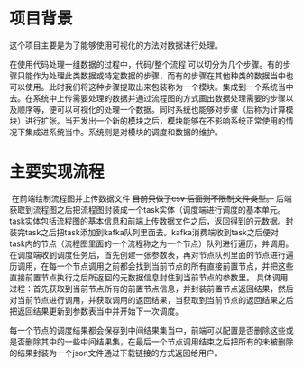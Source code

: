 # 项目背景
<p>这个项目主要是为了能够使用可视化的方法对数据进行处理。

在使用代码处理一组数据的过程中，代码/整个流程 可以切分为几个步骤。有的步骤只能作为处理此类数据或特定数据的步骤，而有的步骤在其他种类的数据当中也可以使用。此时我们将这种步骤提取出来包装称为一个模块。集成到一个系统当中去。在系统中上传需要处理的数据并通过流程图的方式画出数据处理需要的步骤以及顺序等，便可以可视化的处理一个数据。同时系统也能够对步骤（后称为计算模块）进行扩张。当开发出一个新的模块之后，模块能够在不影响系统正常使用的情况下集成进系统当中。系统则是对模块的调度和数据的维护。</p>
# 主要实现流程
<p>​ 在前端绘制流程图并上传数据文件 <del>目前只做了csv 后面则不限制文件类型。</del> 后端获取到流程图之后把流程图封装成一个task实体（调度端进行调度的基本单元。task实体包括流程图的基本信息和前端上传数据文件之后，返回得到的元数据。封装完task之后把task添加到kafka队列里面去。kafka消费端收到task之后便对task内的节点（流程图里面的一个流程称之为一个节点）队列进行遍历，并调用。
在调度端收到调度任务后，首先创建一张参数表，再对节点队列里面的节点进行遍历调用，在每一个节点调用之前都会找到当前节点的所有直接前置节点，并把这些直接前置节点执行之后所返回的元数据信息封住到当前节点的参数里。
​ 具体调用过程：首先获取到当前节点所有的前置节点信息，并封装前置节点返回结果，然后对当前节点进行调用，并获取调用的返回结果，当获取到当前节点的返回结果之后把返回结果更新到参数表当中并开始下一次调度。</p>
<p>每一个节点的调度结果都会保存到中间结果集当中，前端可以配置是否删除这些或是否删除其中的一些中间结果集，在最后一个节点调用结束之后把所有的未被删除的结果封装为一个json文件通过下载链接的方式返回给用户。</p>